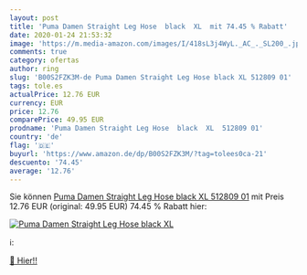 ```yaml
---
layout: post
title: 'Puma Damen Straight Leg Hose  black  XL  mit 74.45 % Rabatt'
date: 2020-01-24 21:53:32
image: 'https://m.media-amazon.com/images/I/418sL3j4WyL._AC_._SL200_.jpg'
comments: true
category: ofertas
author: ring
slug: 'B00S2FZK3M-de Puma Damen Straight Leg Hose black XL 512809 01'
tags: tole.es
actualPrice: 12.76 EUR
currency: EUR
price: 12.76
comparePrice: 49.95 EUR
prodname: 'Puma Damen Straight Leg Hose  black  XL  512809 01'
country: 'de'
flag: '🇩🇪'
buyurl: 'https://www.amazon.de/dp/B00S2FZK3M/?tag=tolees0ca-21'
descuento: '74.45'
average: '12.76'
---
```


Sie können [Puma Damen Straight Leg Hose  black  XL  512809 01](https://www.amazon.de/dp/B00S2FZK3M/?tag=tolees0ca-21) mit Preis 12.76 EUR (original: 49.95 EUR) 74.45 % Rabatt hier:

[![Puma Damen Straight Leg Hose  black  XL ](https://m.media-amazon.com/images/I/418sL3j4WyL._AC_._SL200_.jpg)](https://www.amazon.de/dp/B00S2FZK3M/?tag=tolees0ca-21)

ℹ️:


[🛒 Hier!!](https://www.amazon.de/dp/B00S2FZK3M/?tag=tolees0ca-21)
